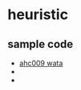 # heuristic

## sample code

- [ahc009 wata](https://atcoder.jp/contests/ahc009/submissions/30412314)
- []()
- []()